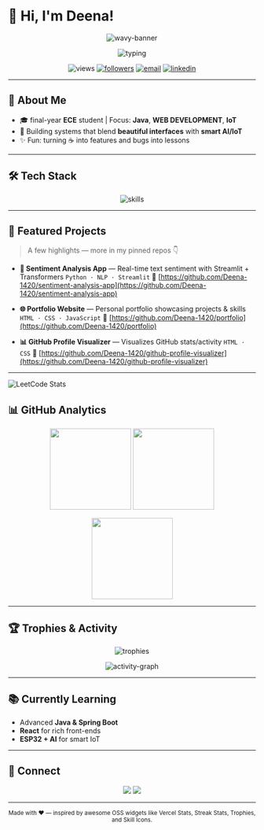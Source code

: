 
# 💫 Hi, I'm Deena!

<p align="center">
  <!-- Wavy banner -->
  <img src="https://capsule-render.vercel.app/api?type=waving&height=200&text=Deena%20A&fontAlign=50&fontAlignY=40&color=0:8A2BE2,50:FF1493,100:00BFFF&animation=fadeIn" alt="wavy-banner"/>
</p>

<p align="center">
  <!-- Animated typing intro -->
  <img src="https://readme-typing-svg.demolab.com?font=Fira+Code&size=26&pause=1000&center=true&vCenter=true&width=700&lines=Hello%2C+World!+I'm+Deena+%F0%9F%91%8B;Java+Developer+%7C+UI%2FUX+Designer;I+love+clean+code+%26+delightful+UX" alt="typing" />
</p>

<p align="center">
  <!-- Views counter + followers -->
  <img src="https://komarev.com/ghpvc/?username=Deena-1420&label=Profile%20Views&style=flat" alt="views"/>
  <a href="https://github.com/Deena-1420?tab=followers"><img src="https://img.shields.io/github/followers/Deena-1420?label=Followers&style=flat" alt="followers"/></a>
  <a href="mailto:salemdeena3e@gmail.com"><img src="https://img.shields.io/badge/Email-adeena-blue?logo=gmail" alt="email"/></a>
  <a href="https://www.linkedin.com/in/deena-a-622ab1320"><img src="https://img.shields.io/badge/LinkedIn-Deena%20A.-0A66C2?logo=linkedin&logoColor=white" alt="linkedin"/></a>
</p>

---

## 🚀 About Me

* 🎓 final-year **ECE** student | Focus: **Java**, **WEB DEVELOPMENT**, **IoT**
* 🧠 Building systems that blend **beautiful interfaces** with **smart AI/IoT**
* ✨ Fun: turning ☕ into features and bugs into lessons

---

## 🛠 Tech Stack

<p align="center">
  <!-- One-line, clean skill icons -->
  <img src="https://skillicons.dev/icons?i=java,python,html,css,js,react,spring,sqlite,mysql,git,github,vscode&perline=8" alt="skills"/>
</p>

---

## 📌 Featured Projects

> A few highlights — more in my pinned repos 👇

* **🎯 Sentiment Analysis App** — Real-time text sentiment with Streamlit + Transformers
  `Python · NLP · Streamlit`
  🔗 [https://github.com/Deena-1420/sentiment-analysis-app](https://github.com/Deena-1420/sentiment-analysis-app)

* **🌐 Portfolio Website** — Personal portfolio showcasing projects & skills
  `HTML · CSS · JavaScript`
  🔗 [https://github.com/Deena-1420/portfolio](https://github.com/Deena-1420/portfolio)

* **📊 GitHub Profile Visualizer** — Visualizes GitHub stats/activity
  `HTML · CSS`
  🔗 [https://github.com/Deena-1420/github-profile-visualizer](https://github.com/Deena-1420/github-profile-visualizer)

---
![LeetCode Stats](https://leetcard.jacoblin.cool/Deena1420?theme=dark&font=Karma&ext=heatmap)


## 📊 GitHub Analytics

<p align="center">
  <img height="165" src="https://github-readme-stats.vercel.app/api?username=Deena-1420&show_icons=true&rank_icon=github&include_all_commits=true&theme=radical" />
  <img height="165" src="https://streak-stats.demolab.com?user=Deena-1420&theme=radical" />
</p>
<p align="center">
  <img height="165" src="https://github-readme-stats.vercel.app/api/top-langs/?username=Deena-1420&layout=compact&langs_count=8&theme=radical" />
</p>

---

## 🏆 Trophies & Activity

<p align="center">
  <img src="https://github-profile-trophy.vercel.app/?username=Deena-1420&theme=radical&margin-w=10&margin-h=10&no-frame=true" alt="trophies"/>
</p>
<p align="center">
  <img src="https://github-readme-activity-graph.vercel.app/graph?username=Deena-1420&theme=github-compact" alt="activity-graph"/>
</p>

---

## 📚 Currently Learning

* Advanced **Java & Spring Boot**
* **React** for rich front-ends
* **ESP32 + AI** for smart IoT

---

## 🤝 Connect

<p align="center">
  <a href="mailto:salemdeena3@gmail.com"><img src="https://img.shields.io/badge/Gmail-Contact-red?logo=gmail&logoColor=white"/></a>
  <a href="https://www.linkedin.com/in/deena-a-622ab1320"><img src="https://img.shields.io/badge/LinkedIn-Connect-blue?logo=linkedin&logoColor=white"/></a>
</p>

---


<p align="center">
  <sub>Made with ❤️ — inspired by awesome OSS widgets like Vercel Stats, Streak Stats, Trophies, and Skill Icons.</sub>
</p>
